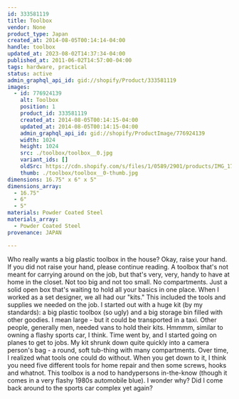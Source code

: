 ```yaml
---
id: 333581119
title: Toolbox
vendor: None
product_type: Japan
created_at: 2014-08-05T00:14:14-04:00
handle: toolbox
updated_at: 2023-08-02T14:37:34-04:00
published_at: 2011-06-02T14:57:00-04:00
tags: hardware, practical
status: active
admin_graphql_api_id: gid://shopify/Product/333581119
images:
  - id: 776924139
    alt: Toolbox
    position: 1
    product_id: 333581119
    created_at: 2014-08-05T00:14:15-04:00
    updated_at: 2014-08-05T00:14:15-04:00
    admin_graphql_api_id: gid://shopify/ProductImage/776924139
    width: 1024
    height: 1024
    src: ./toolbox/toolbox__0.jpg
    variant_ids: []
    oldSrc: https://cdn.shopify.com/s/files/1/0589/2901/products/IMG_176.jpeg?v=1407212055
    thumb: ./toolbox/toolbox__0-thumb.jpg
dimensions: 16.75" x 6" x 5"
dimensions_array:
  - 16.75"
  - 6"
  - 5"
materials: Powder Coated Steel
materials_array:
  - Powder Coated Steel
provenance: JAPAN

---
```


Who really wants a big plastic toolbox in the house? Okay, raise your hand. If you did not raise your hand, please continue reading. A toolbox that's not meant for carrying around on the job, but that's very, very, handy to have at home in the closet. Not too big and not too small. No compartments. Just a solid open box that's waiting to hold all your basics in one place. When I worked as a set designer, we all had our "kits." This included the tools and supplies we needed on the job. I started out with a huge kit (by my standards): a big plastic toolbox (so ugly) and a big storage bin filled with other goodies. I mean large - but it could be transported in a taxi. Other people, generally men, needed vans to hold their kits. Hmmmm, similar to owning a flashy sports car, I think. Time went by, and I started going on planes to get to jobs. My kit shrunk down quite quickly into a camera person's bag - a round, soft tub-thing with many compartments. Over time, I realized what tools one could do without. When you get down to it, I think you need five different tools for home repair and then some screws, hooks and whatnot. This toolbox is a nod to handypersons in-the-know (though it comes in a very flashy 1980s automobile blue). I wonder why? Did I come back around to the sports car complex yet again?